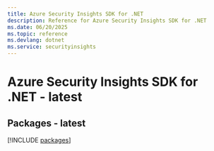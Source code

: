 ```yaml
---
title: Azure Security Insights SDK for .NET
description: Reference for Azure Security Insights SDK for .NET
ms.date: 06/20/2025
ms.topic: reference
ms.devlang: dotnet
ms.service: securityinsights
---
```

# Azure Security Insights SDK for .NET - latest
## Packages - latest
[!INCLUDE [packages](security-insights-index.md)]